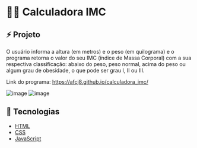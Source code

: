 <h1>💪🏻 Calculadora IMC</h1>

<h2>⚡ Projeto</h2>
O usuário informa a altura (em metros) e o peso (em quilograma) e o programa retorna o valor do seu IMC (índice de Massa Corporal) com a sua respectiva classificação: abaixo do peso, peso normal, acima do peso ou algum grau de obesidade, o que pode ser grau I, II ou III.

Link do programa: https://afcj8.github.io/calculadora_imc/

![image](https://user-images.githubusercontent.com/102259875/221615876-14c16119-d659-4d61-9623-015753ede908.png)
![image](https://user-images.githubusercontent.com/102259875/221616088-5aa066d7-4bde-4880-bcb3-1ada4b7b8033.png)

<h2>🚀 Tecnologias</h2>

- [HTML](https://developer.mozilla.org/pt-BR/docs/Web/HTML)
- [CSS](https://developer.mozilla.org/pt-BR/docs/Web/CSS)
- [JavaScript](https://developer.mozilla.org/pt-BR/docs/Web/JavaScript)
